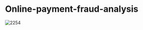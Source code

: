 # Online-payment-fraud-analysis
![2254](https://www.google.com/url?sa=i&url=https%3A%2F%2Fwww.bannerbank.com%2Ffinancial-resources%2Fblog%2Ftips-to-prevent-online-fraud&psig=AOvVaw3IpL22WYJJ2gafDl7csv1E&ust=1723129330714000&source=images&cd=vfe&opi=89978449&ved=0CBEQjRxqFwoTCNDziPqX44cDFQAAAAAdAAAAABA9)
